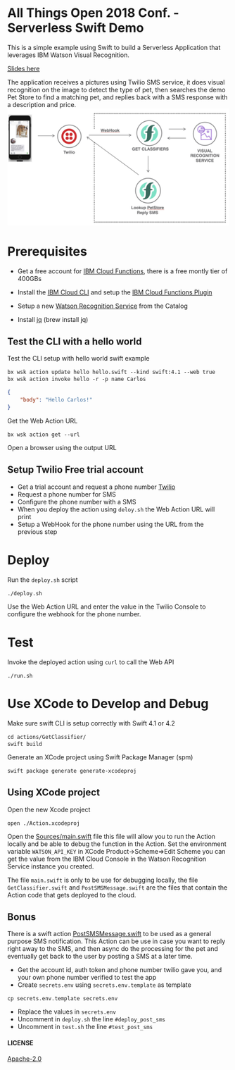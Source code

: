 # All Things Open 2018 Conf. - Serverless Swift Demo

This is a simple example using Swift to build a Serverless Application that leverages IBM Watson Visual Recognition.

[Slides here](https://csantanapr.github.io/ato-serverless-swift/AllThingsOpen2018-Serverless-Swift.pdf)

The application receives a pictures using Twilio SMS service, it does visual recognition on the image to detect the type of pet, then searches the demo Pet Store to find a matching pet, and replies back with a SMS response with a description and price.
![architecture diagram](docs/images/architecture.jpg "Architecture Diagram")


# Prerequisites

- Get a free account for [IBM Cloud Functions](https://console.bluemix.net), there is a free montly tier of 400GBs

- Install the [IBM Cloud CLI](https://console.bluemix.net/docs/cli/reference/bluemix_cli/download_cli.html) and setup the [IBM Cloud Functions Plugin](https://console.bluemix.net/openwhisk/learn/cli)

- Setup a new [Watson Recognition Service](https://console.bluemix.net/catalog/services/visual-recognition) from the Catalog

- Install [jq](https://stedolan.github.io/jq/) (brew install jq)

## Test the CLI with a hello world
Test the CLI setup with hello world swift example
```
bx wsk action update hello hello.swift --kind swift:4.1 --web true
bx wsk action invoke hello -r -p name Carlos
```
```json
{
    "body": "Hello Carlos!"
}
```
Get the Web Action URL
```
bx wsk action get --url
```
Open a browser using the output URL

## Setup Twilio Free trial account
- Get a trial account and request a phone number [Twilio](https://www.twilio.com)
- Request a phone number for SMS
- Configure the phone number with a SMS
- When you deploy the action using `deloy.sh` the Web Action URL will print
- Setup a WebHook for the phone number using the URL from the previous step

# Deploy
Run the `deploy.sh` script
```
./deploy.sh
```
Use the Web Action URL and enter the value in the Twilio Console to configure the webhook for the phone number.

# Test
Invoke the deployed action using `curl` to call the Web API
```
./run.sh
```

# Use XCode to Develop and Debug
Make sure swift CLI is setup correctly with Swift 4.1 or 4.2
```
cd actions/GetClassifier/
swift build
```
Generate an XCode project using Swift Package Manager (spm)
```
swift package generate generate-xcodeproj
```

## Using XCode project
Open the new Xcode project
```
open ./Action.xcodeproj
```

Open the [Sources/main.swift](actions/GetClassifier/Sources/Action/main.swift) file this file will allow you to run the Action locally and be able to debug the function in the Action.
Set the environment variable `WATSON_API_KEY` in XCode Product->Scheme=>Edit Scheme you can get the value from the IBM Cloud Console in the Watson Recognition Service instance you created.

The file `main.swift` is only to be use for debugging locally, the file `GetClassifier.swift` and `PostSMSMessage.swift` are the files that contain the Action code that gets deployed to the cloud.



## Bonus
There is a swift action [PostSMSMessage.swift](actions/GetClassifier/Sources/Action/PostSMSMessage.swift) to be used as a general purpose SMS notification. This Action can be use in case you want to reply right away to the SMS, and then async do the processing for the pet and eventually get back to the user by posting a SMS at a later time.
- Get the account id, auth token and phone number twilio gave you, and your own phone number verified to test the app
- Create `secrets.env` using `secrets.env.template` as template
```
cp secrets.env.template secrets.env
```
- Replace the values in `secrets.env`
- Uncomment in `deploy.sh` the line `#deploy_post_sms`
- Uncomment in `test.sh` the line `#test_post_sms`


#### LICENSE
[Apache-2.0](./LICENSE.txt)
